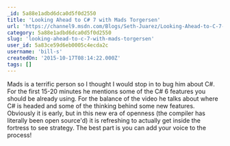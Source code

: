 ```yaml
---
_id: 5a88e1adbd6dca0d5f0d2550
title: 'Looking Ahead to C# 7 with Mads Torgersen'
url: 'https://channel9.msdn.com/Blogs/Seth-Juarez/Looking-Ahead-to-C-7-with-Mads-Torgersen'
category: 5a88e1adbd6dca0d5f0d2550
slug: 'looking-ahead-to-c-7-with-mads-torgersen'
user_id: 5a83ce59d6eb0005c4ecda2c
username: 'bill-s'
createdOn: '2015-10-17T08:14:22.000Z'
tags: []
---
```


Mads is a terrific person so I thought I would stop in to bug him about C#. For the first 15-20 minutes he mentions some of the C# 6 features you should be already using. For the balance of the video he talks about where C# is headed and some of the thinking behind some new features. Obviously it is early, but in this new era of openness (the compiler has literally been open source'd) it is refreshing to actually get inside the fortress to see strategy. The best part is you can add your voice to the process!

